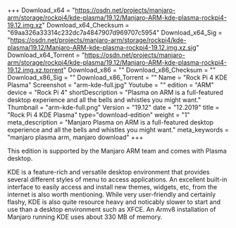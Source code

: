 +++
Download_x64 = "https://osdn.net/projects/manjaro-arm/storage/rockpi4/kde-plasma/19.12/Manjaro-ARM-kde-plasma-rockpi4-19.12.img.xz"
Download_x64_Checksum = "69aa326a33314c232dc7a4847907d969707c5954"
Download_x64_Sig = "https://osdn.net/projects/manjaro-arm/storage/rockpi4/kde-plasma/19.12/Manjaro-ARM-kde-plasma-rockpi4-19.12.img.xz.sig"
Download_x64_Torrent = "https://osdn.net/projects/manjaro-arm/storage/rockpi4/kde-plasma/19.12/Manjaro-ARM-kde-plasma-rockpi4-19.12.img.xz.torrent"
Download_x86 = ""
Download_x86_Checksum = ""
Download_x86_Sig = ""
Download_x86_Torrent = ""
Name = "Rock Pi 4 KDE Plasma"
Screenshot = "arm-kde-full.jpg"
Youtube = ""
edition = "ARM"
device = "Rock Pi 4"
shortDescription = "Plasma on ARM is a full-featured desktop experience and all the bells and whistles you might want."
Thumbnail = "arm-kde-full.png"
Version = "19.12"
date = "12.2019"
title = "Rock Pi 4 KDE Plasma"
type="download-edition"
weight = "1"
meta_description = "Manjaro Plasma on ARM is a full-featured desktop experience and all the bells and whistles you might want."
meta_keywords = "manjaro plasma arm, manjaro download"
+++

This edition is supported by the Manjaro ARM team and comes with Plasma desktop.

KDE is a feature-rich and versatile desktop environment that provides several different styles of menu to access applications. An excellent built-in interface to easily access and install new themes, widgets, etc, from the internet is also worth mentioning. While very user-friendly and certainly flashy, KDE is also quite resource heavy and noticably slower to start and use than a desktop environment such as XFCE. An Armv8 installation of Manjaro running KDE uses about 330 MB of memory.

